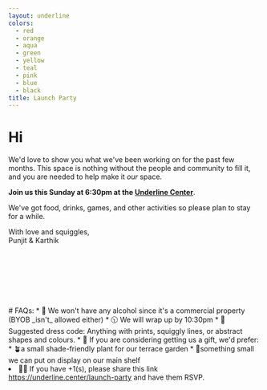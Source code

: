 ```yaml
---
layout: underline
colors: 
  - red
  - orange
  - aqua
  - green
  - yellow
  - teal
  - pink
  - blue
  - black
title: Launch Party
---
```


<style>
    #wrapper {
        margin: 0px;
        padding: 0px;
        width: 100%;
        height: 100%;
        position: absolute;
        left: 0%;
        top: 0%;
        blend-mix-mode: multiply;
      }

      #wrapper ul {
        width: 100%;
        height: 100%;
        margin: 0px;
        padding: 0px;
      }

      #wrapper li {
        list-style: none;
        font-size: 3em;
        background: #ffffff1c;
        position: absolute;
        top: 0%;
        left: -100px;
        animation: square 13s ease-in infinite;
        text-align: center;
        vertical-align: middle;
      }

      #wrapper li:nth-child(1) {
        top: 10%;
        font-size: 4em;
        animation-delay: 2s;
      }

      #wrapper li:nth-child(2) {
        top: 40%;
      }

      #wrapper li:nth-child(3) {
        top: 60%;
        animation-delay: 3s;
      }

      #wrapper li:nth-child(4) {
        top: 80%;
        animation-delay: 5s;
      }

      #wrapper li:nth-child(5) {
        top: 50%;
        font-size: 3em;
        animation-delay: 8s;
      }

      #wrapper li:nth-child(6) {
        top: 60%;
        font-size: 3.3em;
        animation-delay: 6s;
      }

      #wrapper li:nth-child(7) {
        top: 80%;
        font-size: 4em;
        animation-delay: 3s;
      }

      #wrapper li:nth-child(8) {
        top: 30%;
        animation-delay: 7s;
      }

      @keyframes square {
        from {
          transform: rotate(0deg);
        }
        to {
          left: 100%;
          transform: rotate(500deg);
          opacity: 0.4;
        }
      }
</style>

# Hi <span class="squiggle" id="name"></span>

We'd love to show you what we've been working on for the past few months. This space is nothing without the people and community to fill it, and you are needed to help make it _our_ space.

**Join us this Sunday at 6:30pm at the <a href="https://maps.app.goo.gl/qa4yF16LJ7cGSE6EA" target="_blank">Underline Center</a>**.

We've got food, drinks, games, and other activities so please plan to stay for a while.

With love and squiggles,<br>Punjit & Karthik
<div style="text-align:center">
<h1 style="background-color: var(--green);border-radius: 100px;display:inline-block;padding: 0.3em 1.4em;"><a href="https://chat.whatsapp.com/JwVUMXDNvXWKnuzP4DPvFm" style="text-decoration:none;mix-blend-mode:lighten;color: #e2d9d9;">RSVP</a></h1>
</div>
# FAQs:
* 🚫 We won't have any alcohol since it's a commercial property (BYOB _isn't_ allowed either)
* 🕥 We will wrap up by 10:30pm
* 🧦 Suggested dress code: Anything with prints, squiggly lines, or abstract shapes and colours.
* 🎁 If you are considering getting us a gift, we'd prefer:
    * 🪴a small shade-friendly plant for our terrace garden
    * 📎something small we can put on display on our main shelf
<li id="cant-invite">👯🏽 If you have +1(s), please share this link <a href="https://underline.center/launch-party" target="_blank">https://underline.center/launch-party</a> and have them RSVP. </li>


<script>
const queryParams = new URLSearchParams(window.location.search);
const name = atob(queryParams.get('~') || 'ZnJpZW5k').replace(/[<\>]+/g, '');

const el = document.getElementById('name');
el.innerHTML = name;
const hideEl = document.getElementById('cant-invite');
if(!name) {
  hideEl.style.display='none';
}
  

</script>


<!-- <div id="wrapper">
    <ul>
    {%for colorA in page.colors %}
       <li class="squiggle" style="">👕</li>
    {%endfor%}
      <li class="squiggle">👕</li>
      <li class="squiggle">👖</li>
      <li class="squiggle">🧦</li>
      <li class="squiggle">😴</li>
      <li class="squiggle">🍵</li>
      <li class="squiggle">💤</li>
      <li class="squiggle">👕</li>
      <li class="squiggle">👖</li>
    </ul>
  </div> -->

